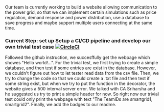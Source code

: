 Our team is currently working to build a website allowing communication to the power grid, so that we can implement certain simulations such as price regulation, demand response and power distribution, use a database to save progress and maybe support multiple users connecting at the same time.


### Current Step: set up Setup a CI/CD pipeline and develop our own trivial test case [![CircleCI](https://circleci.com/gh/Lillianaloha/test.svg?style=svg)](https://circleci.com/gh/Lillianaloha/test)

Followed the github instruction, we succesffully get the webpage which showes "Hello world!...". For the trivial test, we first trying to create a simple database, and then test if some entries are exist in the database. However, we couldn't figure out how to let tester read data from the csv file. Then, we try to change the code so that we could create a .txt file and then test if some string exist, but when we try to put the function in the decorator, the website gives a 500 interval server error. We talked with CA Sriharsha and he suggested us try to print a simple header for now. So right now our trivial test could only print the webpage with text "The TeamIDs are smartgrid1, smartgrid2". Finally, we add the badges to our readme.

